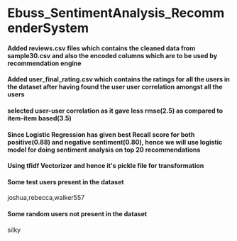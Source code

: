 # Ebuss_SentimentAnalysis_RecommenderSystem
#### Added reviews.csv files which contains the cleaned data from sample30.csv and also the encoded columns which are to be used by recommendation engine
#### Added user_final_rating.csv which contains the ratings for all the users in the dataset after having found the user user correlation amongst all the users
#### selected user-user correlation as it gave less rmse(2.5) as compared to item-item based(3.5)
#### Since Logistic Regression has given best Recall score for both positive(0.88) and negative sentiment(0.80), hence we will use logistic model for doing sentiment analysis on top 20 recommendations
#### Using tfidf Vectorizer and hence it's pickle file for transformation

#### Some test users present in the dataset
joshua,rebecca,walker557

#### Some random users not present in the dataset
silky
